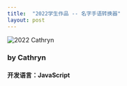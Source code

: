 ```yaml
---
title:  "2022学生作品 -- 名字手语转换器"
layout: post
---
```


![2022 Cathryn](https://user-images.githubusercontent.com/105401427/173987511-08adb47a-59dd-4514-9d0f-ba64948923f5.gif)

<h3>by Cathryn</h3>
<h4>开发语言：JavaScript</h4>
